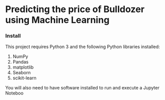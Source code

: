 # Predicting the price of Bulldozer using Machine Learning

### Install
This project requires Python 3 and the following Python libraries installed:

1. NumPy
2. Pandas
3. matplotlib
4. Seaborn
5. scikit-learn

You will also need to have software installed to run and execute a Jupyter Noteboo
